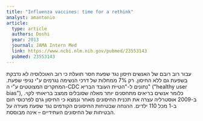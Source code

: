 ```yaml
---
title: "Influenza vaccines: time for a rethink"
analyst: amantonio
article:
  type: article
  authors: Doshi
  year: 2013
  journal: JAMA Intern Med
  link: https://www.ncbi.nlm.nih.gov/pubmed/23553143
  pubmed: 23553143
---
```


עבור רוב רובם של האנשים חיסון נגד שפעת חסר תועלת כי רוב האוכלוסיה לא נדבקת בשפעת גם ללא החיסון. רק 7% ממחלות של דרכי הנשימה נגרמים ע"י נגיפי שפעת. המחקרים המצוטטים ע"י ה-CDC נתונים ל-"הטיית העובד הבריא" ("healthy user bias"), כלומר אנשים בריאים מתחסנים יותר מאלה שסובלים ממצב בריאותי לקוי.
ב-2009 אוסטרליה עצרה את תכנית החיסונים מאחר ונמצא כי החיסון גרם לפרכוסי חום ב-1 מכל 110 ילדים. ההנחה שבטיחות החיסונים הקודמים נגד שפעת מעידה על הבטיחות של החיסונים העתידיים – אינה מבוססת.
